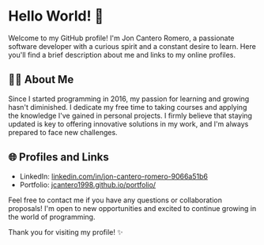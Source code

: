 # Hello World! 👋

Welcome to my GitHub profile! I'm Jon Cantero Romero, a passionate software developer with a curious spirit and a constant desire to learn. Here you'll find a brief description about me and links to my online profiles.

## 👨‍💻 About Me
Since I started programming in 2016, my passion for learning and growing hasn't diminished. I dedicate my free time to taking courses and applying the knowledge I've gained in personal projects. I firmly believe that staying updated is key to offering innovative solutions in my work, and I'm always prepared to face new challenges.

## 🌐 Profiles and Links

- LinkedIn: [linkedin.com/in/jon-cantero-romero-9066a51b6](https://www.linkedin.com/in/jon-cantero-romero-9066a51b6/)
- Portfolio: [jcantero1998.github.io/portfolio/](https://jcantero1998.github.io/portfolio/)

Feel free to contact me if you have any questions or collaboration proposals! I'm open to new opportunities and excited to continue growing in the world of programming.

Thank you for visiting my profile! ✨
